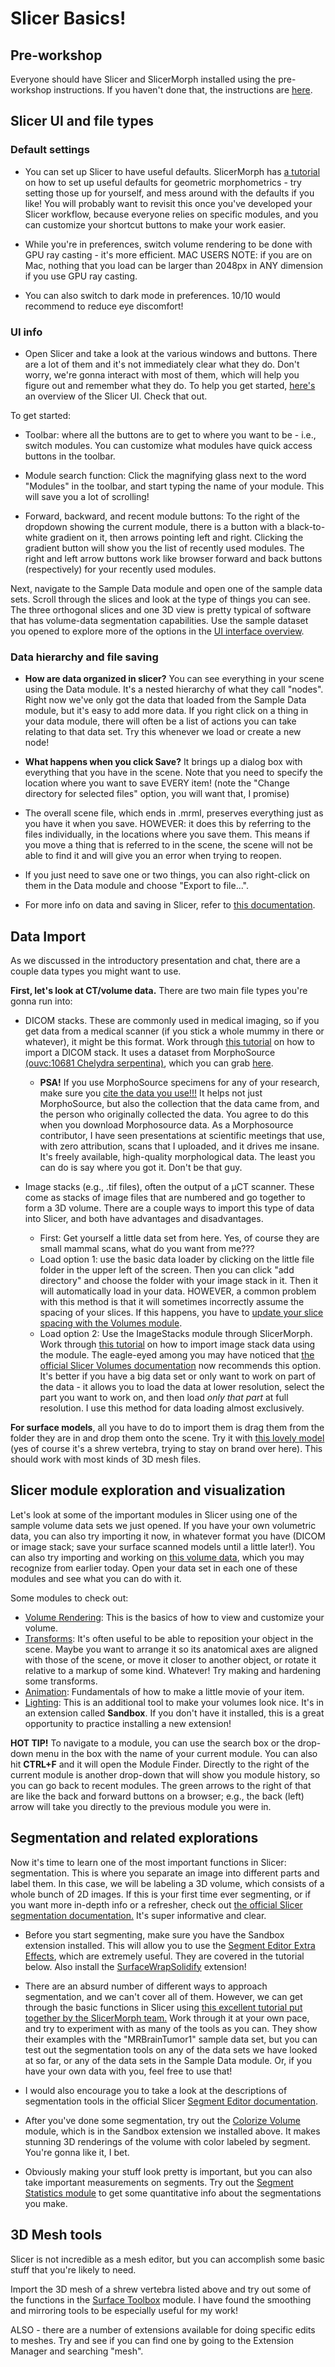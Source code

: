# Slicer Basics!

## Pre-workshop

Everyone should have Slicer and SlicerMorph installed using the pre-workshop instructions. If you haven't done that, the instructions are [here](https://github.com/scutisorex/SlicerWorkshop-04-2025/blob/main/pretraining-setup.md).

## Slicer UI and file types

### Default settings

- You can set up Slicer to have useful defaults. SlicerMorph has [a tutorial](https://github.com/SlicerMorph/Tutorials/tree/main/MorphPrefs) on how to set up useful defaults for geometric morphometrics - try setting those up for yourself, and mess around with the defaults if you like! You will probably want to revisit this once you've developed your Slicer workflow, because everyone relies on specific modules, and you can customize your shortcut buttons to make your work easier.

- While you're in preferences, switch volume rendering to be done with GPU ray casting - it's more efficient. MAC USERS NOTE: if you are on Mac, nothing that you load can be larger than 2048px in ANY dimension if you use GPU ray casting.

- You can also switch to dark mode in preferences. 10/10 would recommend to reduce eye discomfort!

### UI info

- Open Slicer and take a look at the various windows and buttons. There are a lot of them and it's not immediately clear what they do. Don't worry, we're gonna interact with most of them, which will help you figure out and remember what they do. To help you get started, [here's](https://slicer.readthedocs.io/en/latest/user_guide/user_interface.html) an overview of the Slicer UI. Check that out.

To get started:

- Toolbar: where all the buttons are to get to where you want to be - i.e., switch modules. You can customize what modules have quick access buttons in the toolbar.

- Module search function: Click the magnifying glass next to the word "Modules" in the toolbar, and start typing the name of your module. This will save you a lot of scrolling!

- Forward, backward, and recent module buttons: To the right of the dropdown showing the current module, there is a button with a black-to-white gradient on it, then arrows pointing left and right. Clicking the gradient button will show you the list of recently used modules. The right and left arrow buttons work like browser forward and back buttons (respectively) for your recently used modules.

Next, navigate to the Sample Data module and open one of the sample data sets. Scroll through the slices and look at the type of things you can see. The three orthogonal slices and one 3D view is pretty typical of software that has volume-data segmentation capabilities. Use the sample dataset you opened to explore more of the options in the [UI interface overview](https://slicer.readthedocs.io/en/latest/user_guide/user_interface.html).


### Data hierarchy and file saving

- **How are data organized in slicer?** You can see everything in your scene using the Data module. It's a nested hierarchy of what they call "nodes". Right now we've only got the data that loaded from the Sample Data module, but it's easy to add more data. If you right click on a thing in your data module, there will often be a list of actions you can take relating to that data set. Try this whenever we load or create a new node!

- **What happens when you click Save?** It brings up a dialog box with everything that you have in the scene. Note that you need to specify the location where you want to save EVERY item! (note the "Change directory for selected files" option, you will want that, I promise)
- The overall scene file, which ends in .mrml, preserves everything just as you have it when you save. HOWEVER: it does this by referring to the files individually, in the locations where you save them. This means if you move a thing that is referred to in the scene, the scene will not be able to find it and will give you an error when trying to reopen.
- If you just need to save one or two things, you can also right-click on them in the Data module and choose "Export to file...".
- For more info on data and saving in Slicer, refer to [this documentation](https://slicer.readthedocs.io/en/latest/user_guide/data_loading_and_saving.html).

## Data Import

As we discussed in the introductory presentation and chat, there are a couple data types you might want to use. 

**First, let's look at CT/volume data.** There are two main file types you're gonna run into:
- DICOM stacks. These are commonly used in medical imaging, so if you get data from a medical scanner (if you stick a whole mummy in there or whatever), it might be this format. Work through [this tutorial](https://github.com/SlicerMorph/Spr_2021/blob/main/Day_1/DICOM/DICOM.md) on how to import a DICOM stack. It uses a dataset from MorphoSource [(ouvc:10681 Chelydra serpentina)](https://www.morphosource.org/concern/biological_specimens/000S22699), which you can grab [here](https://drive.google.com/file/d/1s9qtpCGheXVr1I85jxA-MedDwAEucE8Q/view?usp=sharing).
    - **PSA!** If you use MorphoSource specimens for any of your research, make sure you [cite  the data you use!!!](https://www.morphosource.org/assets/ms_usage_std_comm_no_rearc_any_3d_limited-6825f6b0844a909f36f31f4b49aacf473a24694ff229c55b19c1cb5b2fe60f01.pdf) It helps not just MorphoSource, but also the collection that the data came from, and the person who originally collected the data. You agree to do this when you download Morphosource data. As a Morphosource contributor, I have seen presentations at scientific meetings that use, with zero attribution, scans that I uploaded, and it drives me insane. It's freely available, high-quality morphological data. The least you can do is say where you got it. Don't be that guy.
	
- Image stacks (e.g., .tif files), often the output of a µCT scanner. These come as stacks of 
image files that are numbered and go together to form a 3D volume. There are a couple ways to import this type of data into Slicer, and both have advantages and disadvantages.
	- First: Get yourself a little data set from here. Yes, of course they are small mammal scans, what do you want from me???
	- Load option 1: use the basic data loader by clicking on the little file folder in the upper left of the screen. Then you can click "add directory" and choose the folder with your image stack in it. Then it will automatically load in your data. HOWEVER, a common problem with this method is that it will sometimes incorrectly assume the spacing of your slices. If this happens, you have to [update your slice spacing with the Volumes module](https://slicer.readthedocs.io/en/latest/user_guide/modules/volumes.html#load-a-series-of-png-jpeg-or-tiff-images-as-volume).
	- Load option 2: Use the ImageStacks module through SlicerMorph. Work through [this tutorial](https://github.com/SlicerMorph/Tutorials/tree/main/ImageStacks) on how to import image stack data using the module. The eagle-eyed among you may have noticed that [the official Slicer Volumes documentation](https://slicer.readthedocs.io/en/latest/user_guide/modules/volumes.html#load-a-series-of-png-jpeg-or-tiff-images-as-volume) now recommends this option. It's better if you have a big data set or only want to work on part of the data - it allows you to load the data at lower resolution, select the part you want to work on, and then load *only that part* at full resolution. I use this method for data loading almost exclusively.

**For surface models**, all you have to do to import them is drag them from the folder they are in and drop them onto the scene. Try it with [this lovely model](https://drive.google.com/file/d/1LQpqLJrYLynA_R57GpuwFZbuWPrSVvwb/view?usp=drive_link) (yes of course it's a shrew vertebra, trying to stay on brand over here). This should work with most kinds of 3D mesh files. 

## Slicer module exploration and visualization

Let's look at some of the important modules in Slicer using one of the sample volume data sets we just opened. If you have your own volumetric data, you can also try importing it now, in whatever format you have (DICOM or image stack; save your surface scanned models until a little later!). You can also try importing and working on [this volume data](https://drive.google.com/file/d/1LLCsZEND9LMf83WInAXXjp7WM_6t5HRd/view?usp=sharing), which you may recognize from earlier today. Open your data set in each one of these modules and see what you can do with it. 
 
Some modules to check out:
- [Volume Rendering](https://github.com/SlicerMorph/Spr_2021/blob/main/Day_2/VolumeRendering/VolumeRendering.md): This is the basics of how to view and customize your volume.
- [Transforms](https://slicer.readthedocs.io/en/latest/user_guide/modules/transforms.html): It's often useful to be able to reposition your object in the scene. Maybe you want to arrange it so its anatomical axes are aligned with those of the scene, or move it closer to another object, or rotate it relative to a markup of some kind. Whatever! Try making and hardening some transforms.
- [Animation](https://github.com/SlicerMorph/Spr_2021/blob/main/Day_2/SlicerAnimator/SlicerAnimator.md): Fundamentals of how to make a little movie of your item.
- [Lighting](https://github.com/SlicerMorph/Spr_2021/blob/main/Day_2/Lighting/Lights.md): This is an additional tool to make your volumes look nice. It's in an extension called **Sandbox**. If you don't have it installed, this is a great opportunity to practice installing a new extension!

**HOT TIP!** To navigate to a module, you can use the search box or the drop-down menu in the box with the name of your current module. You can also hit **CTRL+F** and it will open the Module Finder. Directly to the right of the current module is another drop-down that will show you module history, so you can go back to recent modules. The green arrows to the right of that are like the back and forward buttons on a browser; e.g., the back (left) arrow will take you directly to the previous module you were in.

## Segmentation and related explorations

Now it's time to learn one of the most important functions in Slicer: segmentation. This is where you separate an image into different parts and label them. In this case, we will be labeling a 3D volume, which consists of a whole bunch of 2D images. If this is your first time ever segmenting, or if you want more in-depth info or a refresher, check out [the official Slicer segmentation documentation.](https://slicer.readthedocs.io/en/latest/user_guide/image_segmentation.html) It's super informative and clear.

- Before you start segmenting, make sure you have the Sandbox extension installed. This will allow you to use the [Segment Editor Extra Effects](https://github.com/lassoan/SlicerSegmentEditorExtraEffects), which are extremely useful. They are covered in the tutorial below. Also install the [SurfaceWrapSolidify](https://github.com/sebastianandress/Slicer-SurfaceWrapSolidify) extension! 

- There are an absurd number of different ways to approach segmentation, and we can't cover all of them. However, we can get through the basic functions in Slicer using [this excellent tutorial put together by the SlicerMorph team.](https://github.com/SlicerMorph/Tutorials/tree/main/Segmentation) Work through it at your own pace, and try to experiment with as many of the tools as you can. They show their examples with the "MRBrainTumor1" sample data set, but you can test out the segmentation tools on any of the data sets we have looked at so far, or any of the data sets in the Sample Data module. Or, if you have your own data with you, feel free to use that!

- I would also encourage you to take a look at the descriptions of segmentation tools in the official Slicer [Segment Editor documentation](https://slicer.readthedocs.io/en/latest/user_guide/modules/segmenteditor.html).

- After you've done some segmentation, try out the [Colorize Volume](https://github.com/SlicerMorph/Tutorials/tree/main/ColorizeVolume) module, which is in the Sandbox extension we installed above. It makes stunning 3D renderings of the volume with color labeled by segment. You're gonna like it, I bet. 

- Obviously making your stuff look pretty is important, but you can also take important measurements on segments. Try out the [Segment Statistics module](https://slicer.readthedocs.io/en/latest/user_guide/modules/segmentstatistics.html) to get some quantitative info about the segmentations you make.

## 3D Mesh tools

Slicer is not incredible as a mesh editor, but you can accomplish some basic stuff that you're likely to need. 

Import the 3D mesh of a shrew vertebra listed above and try out some of the functions in the [Surface Toolbox](https://slicer.readthedocs.io/en/latest/user_guide/modules/surfacetoolbox.html) module. I have found the smoothing and mirroring tools to be especially useful for my work!

ALSO - there are a number of extensions available for doing specific edits to meshes. Try and see if you can find one by going to the Extension Manager and searching "mesh".